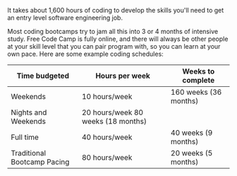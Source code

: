 It takes about 1,600 hours of coding to develop the skills you'll need to get an entry level software engineering job.

Most coding bootcamps try to jam all this into 3 or 4 months of intensive study. Free Code Camp is fully online, and there will always be other people at your skill level that you can pair program with, so you can learn at your own pace. Here are some example coding schedules:

Time budgeted | Hours per week | Weeks to complete
--- | --- | ---
Weekends | 10 hours/week | 160 weeks (36 months)
Nights and Weekends | 20 hours/week 80 weeks (18 months)
Full time | 40 hours/week | 40 weeks (9 months)
Traditional Bootcamp Pacing | 80 hours/week | 20 weeks (5 months)